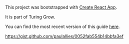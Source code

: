 This project was bootstrapped with [Create React App](https://github.com/facebookincubator/create-react-app).

It is part of Turing Grow. 

You can find the most recent version of this guide [here](https://github.com/facebookincubator/create-react-app/blob/master/packages/react-scripts/template/README.md).

https://gist.github.com/paulallies/0052fab554b14bbfa3ef
